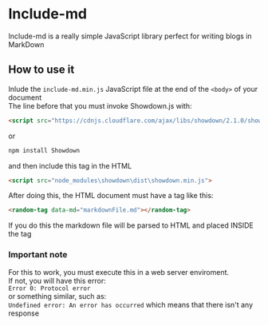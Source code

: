 # Include-md
Include-md is a really simple JavaScript library perfect for writing blogs in MarkDown
## How to use it
Inlude the `include-md.min.js` JavaScript file at the end of the `<body>` of your document  
The line before that you must invoke Showdown.js with:
```html
<script src="https://cdnjs.cloudflare.com/ajax/libs/showdown/2.1.0/showdown.min.js">
```
or
```bash
npm install Showdown
```
and then include this tag in the HTML
```html
<script src="node_modules\showdown\dist\showdown.min.js">
```  
  
After doing this, the HTML document must have a tag like this:
```html
<random-tag data-md="markdownFile.md"></random-tag>
```
If you do this the markdown file will be parsed to HTML and placed INSIDE the tag

### Important note
For this to work, you must execute this in a web server enviroment.  
If not, you will have this error:  
`Error 0: Protocol error`  
or something similar, such as:  
`Undefined error: An error has occurred`
which means that there isn't any response

